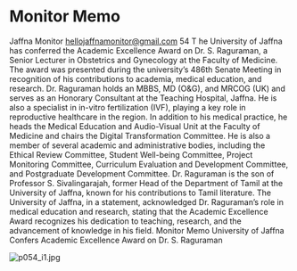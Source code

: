 # Monitor Memo

Jaffna Monitor
hellojaffnamonitor@gmail.com
54
T
he University of Jaffna has conferred 
the Academic Excellence Award on 
Dr. S. Raguraman, a Senior Lecturer in 
Obstetrics and Gynecology at the Faculty of 
Medicine. The award was presented during 
the university’s 486th Senate Meeting in 
recognition of his contributions to academia, 
medical education, and research.
Dr. Raguraman holds an MBBS, MD (O&G), 
and MRCOG (UK) and serves as an Honorary 
Consultant at the Teaching Hospital, Jaffna. 
He is also a specialist in in-vitro fertilization 
(IVF), playing a key role in reproductive 
healthcare in the region.
In addition to his medical practice, he heads 
the Medical Education and Audio-Visual 
Unit at the Faculty of Medicine and chairs 
the Digital Transformation Committee. He 
is also a member of several academic and 
administrative bodies, including the Ethical 
Review Committee, Student Well-being 
Committee, Project Monitoring Committee, 
Curriculum Evaluation and Development 
Committee, and Postgraduate Development 
Committee.
Dr. Raguraman is the son of Professor 
S. Sivalingarajah, former Head of the 
Department of Tamil at the University of 
Jaffna, known for his contributions to Tamil 
literature.
The University of Jaffna, in a statement, 
acknowledged Dr. Raguraman’s role in 
medical education and research, stating that 
the Academic Excellence Award recognizes 
his dedication to teaching, research, and the 
advancement of knowledge in his field.
Monitor Memo
University of Jaffna Confers Academic 
Excellence Award on Dr. S. Raguraman

![p054_i1.jpg](images_out/011_monitor_memo/p054_i1.jpg)

